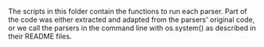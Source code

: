 The scripts in this folder contain the functions to run each parser. Part of the code was either extracted and adapted from the parsers' original code, or we call the parsers in the command line with os.system() as described in their README files.